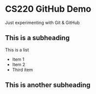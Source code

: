 # CS220 GitHub Demo

Just experimenting with Git & GitHub

## This is a subheading

This is a list
* Item 1
* Item 2
* Third item

## This is another subheading
